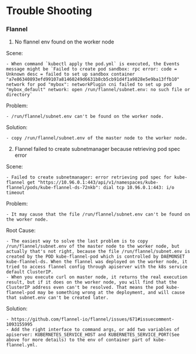 # Trouble Shooting

### Flannel

1. No flannel env found on the worker node

Scene: 

	- When command `kubectl apply the pod.yml` is executed, the Events message might be `Failed to create pod sandbox: rpc error: code = Unknown desc = failed to set up sandbox container "a7e86340893efd99107a81460249d6631b8cb5cb91d4f1a9828e5e9ba13ffb10" network for pod "mybox": networkPlugin cni failed to set up pod "mybox_default" network: open /run/flannel/subnet.env: no such file or directory`

Problem: 

	- /run/flannel/subnet.env can't be found on the worker node. 

Solution: 

	- copy /run/flannel/subnet.env of the master node to the worker node.

2. Flannel failed to create subnetmanager because retrieving pod spec error

Scene:

	- Failed to create subnetmanager: error retrieving pod spec for kube-flannel get "https://10.96.0.1:443/api/v1/namespaces/kube-flannel/pods/kube-flannel-ds-72nkb": dial tcp 10.96.0.1:443: i/o timeout

Problem: 

	- It may cause that the file /run/flannel/subnet.env can't be found on the worker node.

Root Cause: 

	- The easiest way to solve the last problem is to copy /run/flannel/subnet.env of the master node to the worker node, but actually that's not right, because the file /run/flannel/subnet.env is created by the POD kube-flannel-pod which is controlled by DAEMONSET kube-flannel-ds. When the flannel was deployed on the worker node, it tried to access flannel config through apiserver with the k8s service default ClusterIP.
	- When you execute curl on master node, it returns the real execution result, but if it does on the worker node, you will find that the ClusterIP address even can't be resolved. That means the pod kube-flannel-pod may be something wrong at the deployment, and will cause that subnet.env can't be created later.

Solution: 

	- https://github.com/flannel-io/flannel/issues/671#issuecomment-1093155995
	- Add the right interface to command args, or add two variables of apiserver: KUBERNETES_SERVICE_HOST and KUBERNETES_SERVICE_PORT(See above for more details) to the env of container part of kube-flannel.yml. 
